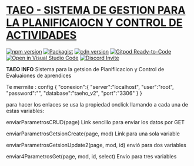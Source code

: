 # [TAEO  - SISTEMA DE GESTION PARA LA PLANIFICAIOCN Y CONTROL DE ACTIVIDADES]()

[![npm version](https://img.shields.io/npm/v/admin-lte/latest.svg)](https://www.npmjs.com/package/admin-lte)
[![Packagist](https://img.shields.io/packagist/v/almasaeed2010/adminlte.svg)](https://packagist.org/packages/almasaeed2010/adminlte)
[![cdn version](https://data.jsdelivr.com/v1/package/npm/admin-lte/badge)](https://www.jsdelivr.com/package/npm/admin-lte)
[![Gitpod Ready-to-Code](https://img.shields.io/badge/Gitpod-Ready--to--Code-blue?logo=gitpod)](https://gitpod.io/from-referrer/)
[![Open in Visual Studio Code](https://open.vscode.dev/badges/open-in-vscode.svg)](https://open.vscode.dev/ColorlibHQ/AdminLTE)
[![Discord Invite](https://img.shields.io/badge/discord-join%20now-green)](https://discord.gg/jfdvjwFqfz)

**TAEO INFO** Sistema para la getsion de Planifiicacion y Control de Evaluaiones de aprendices

Te mermite :
config
{
  "conexion":{
    "server":"localhost",
    "user":"root",
    "password":"",
    "database":"taeho_v2",
    "port":"3306"
  }
}


para hacer los enlaces se usa la propiedad onclick llamando a cada una de estas variables:

enviarParametrosCRUD(page)
Link sencillo para enviar los datos por GET

enviarParametrosGetsionCreate(page, mod) 
Link para una sola variable

enviarParametrosGetsionUpdate2(page, mod, id)
envió para dos variables 

enviar4ParametrosGet(page, mod, id, select)
Envio para tres variables


